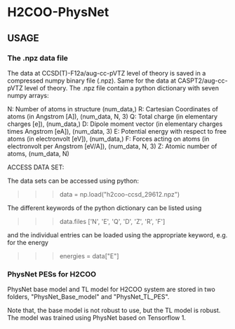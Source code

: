 # H2COO-PhysNet


## USAGE

### The .npz data file
 
The data at CCSD(T)-F12a/aug-cc-pVTZ level of theory is saved in a compressed numpy binary file (.npz). 
Same for the data at CASPT2/aug-cc-pVTZ level of theory.
The .npz file contain a python dictionary with seven numpy arrays:

N: Number of atoms in structure (num_data,)
R: Cartesian Coordinates of atoms (in Angstrom [A]), (num_data, N, 3)
Q: Total charge (in elementary charges [e]), (num_data,)
D: Dipole moment vector (in elementary charges times Angstrom [eA]), (num_data, 3)
E: Potential energy with respect to free atoms (in electronvolt [eV]), (num_data,)
F: Forces acting on atoms (in electronvolt per Angstrom [eV/A]), (num_data, N, 3)
Z: Atomic number of atoms, (num_data, N)

 ACCESS DATA SET:

The data sets can be accessed using python:
>>> data = np.load("h2coo-ccsd_29612.npz")

The different keywords of the python dictionary can be listed using
>>> data.files
>>>['N', 'E', 'Q', 'D', 'Z', 'R', 'F']


and the individual entries can be loaded using the appropriate
keyword, e.g. for the energy
>>> energies = data["E"]


### PhysNet PESs for H2COO

PhysNet base model and TL model for H2COO system are stored in two folders,  "PhysNet_Base_model" and "PhysNet_TL_PES".

Note that, the base model is not robust to use, but the TL model is robust. 
The model was trained using PhysNet based on Tensorflow 1.







